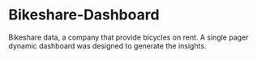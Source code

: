# Bikeshare-Dashboard
Bikeshare data, a company that provide bicycles on rent. A single pager dynamic dashboard was designed to generate the insights.

